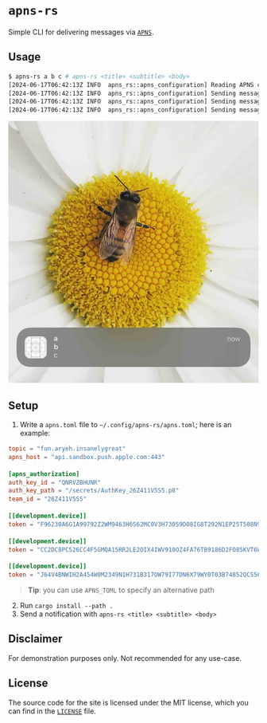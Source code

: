 # `apns-rs`

Simple CLI for delivering messages via [`APNS`](https://en.wikipedia.org/wiki/Apple_Push_Notification_service).

## Usage

```sh
$ apns-rs a b c # apns-rs <title> <subtitle> <body>
[2024-06-17T06:42:13Z INFO  apns_rs::apns_configuration] Reading APNS configuration from /home/a_user/.config/apns-rs/apns.toml
[2024-06-17T06:42:13Z INFO  apns_rs::apns_configuration] Sending message to F96230A6G1A99792Z2WM9463H6S62MC0V3H730S9DO8IG8T292N1EP25T508N9Y8
[2024-06-17T06:42:13Z INFO  apns_rs::apns_configuration] Sending message to CC2DC8PC526CC4F5GMQA15RR2LE2OIX4IWV910OZ4FA76TB9186D2FO85KVT6W73
[2024-06-17T06:42:13Z INFO  apns_rs::apns_configuration] Sending message to J64V4BNWIH2A454W0M2349N1H731B317OW79I77DN6X79WY0T03B74852QCS56Z5
```

![screenshot.jpg](screenshot.jpg)

## Setup

1. Write a `apns.toml` file to `~/.config/apns-rs/apns.toml`; here is an example:

```toml
topic = "fun.aryeh.insanelygreat"
apns_host = "api.sandbox.push.apple.com:443"

[apns_authorization]
auth_key_id = "QNRVZBHUNR"
auth_key_path = "/secrets/AuthKey_26Z411V5S5.p8"
team_id = "26Z411V5S5"

[[development.device]]
token = "F96230A6G1A99792Z2WM9463H6S62MC0V3H730S9DO8IG8T292N1EP25T508N9Y8"

[[development.device]]
token = "CC2DC8PC526CC4F5GMQA15RR2LE2OIX4IWV910OZ4FA76TB9186D2FO85KVT6W73"

[[development.device]]
token = "J64V4BNWIH2A454W0M2349N1H731B317OW79I77DN6X79WY0T03B74852QCS56Z5"
```

>**Tip**: you can use `APNS_TOML` to specify an alternative path

2. Run `cargo install --path .`
3. Send a notification with `apns-rs <title> <subtitle> <body>`

## Disclaimer

For demonstration purposes only. Not recommended for any use-case.

## License

The source code for the site is licensed under the MIT license, which you can find in the [`LICENSE`](LICENSE) file.
